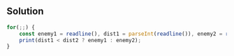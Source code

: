 ## Solution

```Javascript
for(;;) {
    const enemy1 = readline(), dist1 = parseInt(readline()), enemy2 = readline(), dist2 = parseInt(readline());
    print(dist1 < dist2 ? enemy1 : enemy2);
}
```
